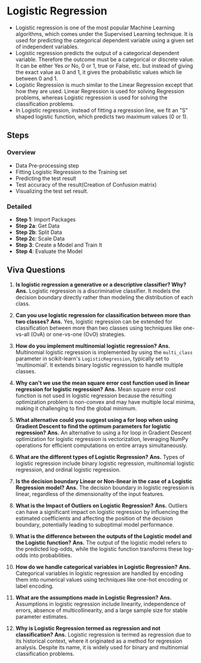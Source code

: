 # Logistic Regression

- Logistic regression is one of the most popular Machine Learning algorithms,
which comes under the Supervised Learning technique. It is used for predicting
the categorical dependent variable using a given set of independent variables.
- Logistic regression predicts the output of a categorical dependent variable.
Therefore the outcome must be a categorical or discrete value. It can be either
Yes or No, 0 or 1, true or False, etc. but instead of giving the exact value as 0
and 1, it gives the probabilistic values which lie between 0 and 1.
- Logistic Regression is much similar to the Linear Regression except that how
they are used. Linear Regression is used for solving Regression problems,
whereas Logistic regression is used for solving the classification problems.
- In Logistic regression, instead of fitting a regression line, we fit an "S" shaped
logistic function, which predicts two maximum values (0 or 1).

## Steps

### Overview

- Data Pre-processing step
- Fitting Logistic Regression to the Training set
- Predicting the test result
- Test accuracy of the result(Creation of Confusion matrix)
- Visualizing the test set result.

### Detailed

- **Step 1**: Import Packages
- **Step 2a**: Get Data
- **Step 2b**: Split Data
- **Step 2c**: Scale Data
- **Step 3**: Create a Model and Train It
- **Step 4**: Evaluate the Model

## Viva Questions

1. **Is logistic regression a generative or a descriptive classifier? Why?**
   **Ans.** Logistic regression is a discriminative classifier. It models the decision boundary directly rather than modeling the distribution of each class.

2. **Can you use logistic regression for classification between more than two classes?**
   **Ans.** Yes, logistic regression can be extended for classification between more than two classes using techniques like one-vs-all (OvA) or one-vs-one (OvO) strategies.

3. **How do you implement multinomial logistic regression?**
   **Ans.** Multinomial logistic regression is implemented by using the `multi_class` parameter in scikit-learn's `LogisticRegression`, typically set to 'multinomial'. It extends binary logistic regression to handle multiple classes.

4. **Why can't we use the mean square error cost function used in linear regression for logistic regression?**
   **Ans.** Mean square error cost function is not used in logistic regression because the resulting optimization problem is non-convex and may have multiple local minima, making it challenging to find the global minimum.

5. **What alternative could you suggest using a for loop when using Gradient Descent to find the optimum parameters for logistic regression?**
   **Ans.** An alternative to using a for loop in Gradient Descent optimization for logistic regression is vectorization, leveraging NumPy operations for efficient computations on entire arrays simultaneously.

6. **What are the different types of Logistic Regression?**
   **Ans.** Types of logistic regression include binary logistic regression, multinomial logistic regression, and ordinal logistic regression.

7. **Is the decision boundary Linear or Non-linear in the case of a Logistic Regression model?**
   **Ans.** The decision boundary in logistic regression is linear, regardless of the dimensionality of the input features.

8. **What is the Impact of Outliers on Logistic Regression?**
   **Ans.** Outliers can have a significant impact on logistic regression by influencing the estimated coefficients and affecting the position of the decision boundary, potentially leading to suboptimal model performance.

9. **What is the difference between the outputs of the Logistic model and the Logistic function?**
   **Ans.** The output of the logistic model refers to the predicted log-odds, while the logistic function transforms these log-odds into probabilities.

10. **How do we handle categorical variables in Logistic Regression?**
    **Ans.** Categorical variables in logistic regression are handled by encoding them into numerical values using techniques like one-hot encoding or label encoding.

11. **What are the assumptions made in Logistic Regression?**
    **Ans.** Assumptions in logistic regression include linearity, independence of errors, absence of multicollinearity, and a large sample size for stable parameter estimates.

12. **Why is Logistic Regression termed as regression and not classification?**
    **Ans.** Logistic regression is termed as regression due to its historical context, where it originated as a method for regression analysis. Despite its name, it is widely used for binary and multinomial classification problems.
